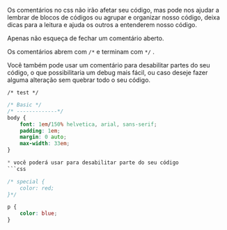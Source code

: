 Os comentários no css não irão afetar seu código, mas pode nos ajudar a lembrar de blocos de códigos ou agrupar e organizar nosso código, deixa dicas para a leitura e ajuda os outros a entenderem nosso código.

Apenas não esqueça de fechar um comentário aberto.

Os comentários abrem com `/*` e terminam com `*/` .

Você também pode usar um comentário para desabilitar partes do seu código, o que possibilitaria um debug mais fácil, ou caso deseje fazer alguma alteração sem quebrar todo o seu código.

`/* test */`

```css
/* Basic */
/* -------------*/
body {
    font: 1em/150% helvetica, arial, sans-serif;
    padding: 1em;
    margin: 0 auto;
    max-width: 33em;
}

* você poderá usar para desabilitar parte do seu código
```css

/* special {
    color: red;
}*/

p {
    color: blue;
}